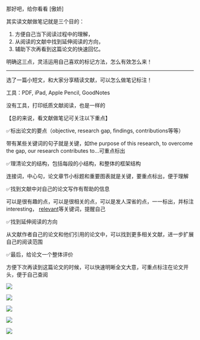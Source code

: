 那好吧，给你看看 [傲娇]

其实读文献做笔记就是三个目的：

1. 方便自己当下阅读过程中的理解，
2. 从阅读的文献中找到延伸阅读的方向，
3. 辅助下次再看到这篇论文的快速回忆。

明确这三点，灵活运用自己喜欢的标记方法，怎么有效怎么来！

---

选了一篇小短文，和大家分享精读文献，可以怎么做笔记标注！

工具：PDF, iPad, Apple Pencil, GoodNotes

没有工具，打印纸质文献阅读，也是一样的

【总的来说，看文献做笔记可关注以下重点】

✅标出论文的要点（objective, research gap, findings, contributions等等）

带有某些关键词的句子就是关键，如the purpose of this research, to overcome the gap, our research contributes to…可重点标出

✅理清论文的结构，包括每段的小结构，和整体的框架结构

连接词，中心句，论文章节小标题和重要图表就是关键，要重点标出，便于理解

✅找到文献中对自己的论文写作有帮助的信息

可以是很有趣的点，可以是很相关的点，可以是发人深省的点，一一标出，并标注interesting， [relevant](https://www.zhihu.com/search?q=relevant&search_source=Entity&hybrid_search_source=Entity&hybrid_search_extra=%7B%22sourceType%22%3A%22answer%22%2C%22sourceId%22%3A2196271683%7D)等关键词，提醒自己

✅找到延伸阅读的方向

从文献作者自己的论文和他们引用的论文中，可以找到更多相关文献，进一步扩展自己的阅读范围

✅最后，给论文一个整体评价

方便下次再读到这篇论文的时候，可以快速明晰全文大意，可重点标注在论文开头，便于自己查阅

![](https://pic1.zhimg.com/80/v2-1932cc40ebf39ee7e8f7c073f7c3fbf1_1440w.webp?source=1940ef5c)

  

![](https://picx.zhimg.com/80/v2-7aecd065271590f2d7ec2bd213f382b2_1440w.webp?source=1940ef5c)

  

![](https://picx.zhimg.com/80/v2-528bf3bd308046b5ce5b0985b48b699a_1440w.webp?source=1940ef5c)

  

![](https://picx.zhimg.com/80/v2-6a30a132cd2d87b498204531e38d3924_1440w.webp?source=1940ef5c)

  

![](https://picx.zhimg.com/80/v2-d0f00f3b21b41b41bcf39e9cde2fba88_1440w.webp?source=1940ef5c)